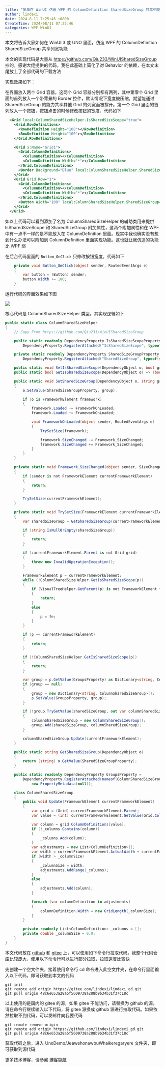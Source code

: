 ```yaml
---
title: "简单在 WinUI 仿造 WPF 的 ColumnDefinition SharedSizeGroup 共享列宽功能"
author: lindexi
date: 2024-8-11 7:25:46 +0800
CreateTime: 2024/08/11 07:25:46
categories: WPF WinUI
---
```


本文将告诉大家如何在 WinUI 3 或 UNO 里面，仿造 WPF 的 ColumnDefinition SharedSizeGroup 共享列宽功能

<!--more-->


<!-- CreateTime:2024/08/11 07:25:46 -->

<!-- 发布 -->
<!-- 博客 -->

本文的实现代码是大量从 <https://github.com/Qiu233/WinUISharedSizeGroup> 抄的，感谢大佬提供的代码。我在此基础上简化了对 Behavior 的依赖，在本文末尾放上了全部代码的下载方法

实现效果如下：

在界面放入两个 Grid 容器，这两个 Grid 容器分别都有两列，其中第零个 Grid 里面的首列放入一个带背景的 Border 控件，默认情况下宽度被压缩，期望能通过 SharedSizeGroup 的能力共享其他 Grid 的列宽而被撑开。第一个 Grid 里面的首列放入一个按钮，按钮点击的时候修改按钮的宽度，代码如下

```xml
  <Grid local:ColumnSharedSizeHelper.IsSharedSizeScope="true">
    <Grid.RowDefinitions>
      <RowDefinition Height="100"></RowDefinition>
      <RowDefinition Height="100"></RowDefinition>
    </Grid.RowDefinitions>

    <Grid x:Name="Grid1">
      <Grid.ColumnDefinitions>
        <ColumnDefinition></ColumnDefinition>
        <ColumnDefinition Width="*"></ColumnDefinition>
      </Grid.ColumnDefinitions>
      <Border Background="Blue" local:ColumnSharedSizeHelper.SharedSizeGroup="S1"></Border>
    </Grid>
    <Grid Grid.Row="1">
      <Grid.ColumnDefinitions>
        <ColumnDefinition></ColumnDefinition>
        <ColumnDefinition Width="*"></ColumnDefinition>
      </Grid.ColumnDefinitions>
      <Button Width="100" local:ColumnSharedSizeHelper.SharedSizeGroup="S1" Click="Button_OnClick"/>
    </Grid>
  </Grid>
```

如以上代码可以看到添加了名为 ColumnSharedSizeHelper 的辅助类用来提供 IsSharedSizeScope 和 SharedSizeGroup 附加属性，这两个附加属性和在 WPF 中有一点不一样的是不能放入在 ColumnDefinition 里面。现实中我也确实没有想到什么办法可以附加到 ColumnDefinition 里面实现功能。这也就让我仿造的功能比 WPF 弱

在后台代码里面的 `Button_OnClick` 只修改按钮宽度，代码如下

```csharp
    private void Button_OnClick(object sender, RoutedEventArgs e)
    {
        var button = (Button) sender;
        button.Width += 100;
    }
```

运行代码的界面效果如下图

<!-- ![](image/简单在 WinUI 仿造 WPF 的 ColumnDefinition SharedSizeGroup 共享列宽功能/简单在 WinUI 仿造 WPF 的 ColumnDefinition SharedSizeGroup 共享列宽功能0.gif) -->
![](http://cdn.lindexi.site/lindexi%2F%25E7%25AE%2580%25E5%258D%2595%25E5%259C%25A8%2520WinUI%2520%25E4%25BB%25BF%25E9%2580%25A0%2520WPF%2520%25E7%259A%2584%2520ColumnDefinition%2520SharedSizeGroup%2520%25E5%2585%25B1%25E4%25BA%25AB%25E5%2588%2597%25E5%25AE%25BD%25E5%258A%259F%25E8%2583%25BD0.gif)

核心代码是 ColumnSharedSizeHelper 类型，其实现逻辑如下

```csharp
public static class ColumnSharedSizeHelper
{
    // Copy From https://github.com/Qiu233/WinUISharedSizeGroup

    public static readonly DependencyProperty IsSharedSizeScopeProperty =
        DependencyProperty.RegisterAttached("IsSharedSizeScope", typeof(bool), typeof(UIElement), new PropertyMetadata(false));

    private static readonly DependencyProperty SharedSizeGroupProperty =
        DependencyProperty.RegisterAttached("SharedSizeGroup", typeof(string), typeof(UIElement), new PropertyMetadata(null));

    public static void SetIsSharedSizeScope(DependencyObject o, bool group) => o.SetValue(IsSharedSizeScopeProperty, group);
    public static bool GetIsSharedSizeScope(DependencyObject o) => (bool) o.GetValue(IsSharedSizeScopeProperty);

    public static void SetSharedSizeGroup(DependencyObject o, string group)
    {
        o.SetValue(SharedSizeGroupProperty, group);

        if (o is FrameworkElement framework)
        {
            framework.Loaded -= FrameworkOnLoaded;
            framework.Loaded += FrameworkOnLoaded;

            void FrameworkOnLoaded(object sender, RoutedEventArgs e)
            {
                TrySetSize(framework);

                framework.SizeChanged -= Framework_SizeChanged;
                framework.SizeChanged += Framework_SizeChanged;
            }
        }
    }

    private static void Framework_SizeChanged(object sender, SizeChangedEventArgs args)
    {
        if (sender is not FrameworkElement currentFrameworkElement)
        {
            return;
        }

        TrySetSize(currentFrameworkElement);
    }

    private static void TrySetSize(FrameworkElement currentFrameworkElement)
    {
        var sharedSizeGroup = GetSharedSizeGroup(currentFrameworkElement);

        if (string.IsNullOrEmpty(sharedSizeGroup))
        {
            return;
        }

        if (currentFrameworkElement.Parent is not Grid grid)
        {
            throw new InvalidOperationException();
        }

        FrameworkElement p = currentFrameworkElement;
        while (!ColumnSharedSizeHelper.GetIsSharedSizeScope(p))
        {
            if (VisualTreeHelper.GetParent(p) is not FrameworkElement fe)
            {
                return;
            }
            else
            {
                p = fe;
            }
        }

        if (p == currentFrameworkElement)
        {
            return;
        }

        if (!ColumnSharedSizeHelper.GetIsSharedSizeScope(p))
        {
            return;
        }

        var group = p.GetValue(GroupsProperty) as Dictionary<string, ColumnSharedSizeGroup>;
        if (group == null)
        {
            group = new Dictionary<string, ColumnSharedSizeGroup>();
            p.SetValue(GroupsProperty, group);
        }

        if (!group.TryGetValue(sharedSizeGroup, out var columnSharedSizeGroup))
        {
            columnSharedSizeGroup = new ColumnSharedSizeGroup();
            group.Add(sharedSizeGroup, columnSharedSizeGroup);
        }

        columnSharedSizeGroup.Update(currentFrameworkElement);
    }

    public static string GetSharedSizeGroup(DependencyObject o)
    {
        return (string) o.GetValue(SharedSizeGroupProperty);
    }

    public static readonly DependencyProperty GroupsProperty =
        DependencyProperty.RegisterAttached(nameof(ColumnSharedSizeGroup), typeof(Dictionary<string, ColumnSharedSizeGroup>), typeof(UIElement),
            new PropertyMetadata(null));

    class ColumnSharedSizeGroup
    {
        public void Update(FrameworkElement currentFrameworkElement)
        {
            var grid = (Grid) currentFrameworkElement.Parent;
            var value = (int) currentFrameworkElement.GetValue(Grid.ColumnProperty);

            var column = grid.ColumnDefinitions[value];
            if (!_columns.Contains(column))
            {
                _columns.Add(column);
            }
            var adjustments = new List<ColumnDefinition>();
            var width = currentFrameworkElement.ActualWidth + currentFrameworkElement.Margin.Left + currentFrameworkElement.Margin.Right;
            if (width > _columnSize)
            {
                _columnSize = width;
                adjustments.AddRange(_columns);
            }
            else
            {
                adjustments.Add(column);
            }

            foreach (var columnDefinition in adjustments)
            {
                columnDefinition.Width = new GridLength(_columnSize);
            }
        }

        private readonly List<ColumnDefinition> _columns = [];
        private double _columnSize = 0.0;
    }
}
```

本文代码放在 [github](https://github.com/lindexi/lindexi_gd/tree/48c6e653a28a5f5609738a288b9b34b31f37c18c/UnoDemo/JeawehonawbuWhaikeregaryere) 和 [gitee](https://gitee.com/lindexi/lindexi_gd/tree/48c6e653a28a5f5609738a288b9b34b31f37c18c/UnoDemo/JeawehonawbuWhaikeregaryere) 上，可以使用如下命令行拉取代码。我整个代码仓库比较庞大，使用以下命令行可以进行部分拉取，拉取速度比较快

先创建一个空文件夹，接着使用命令行 cd 命令进入此空文件夹，在命令行里面输入以下代码，即可获取到本文的代码

```
git init
git remote add origin https://gitee.com/lindexi/lindexi_gd.git
git pull origin 48c6e653a28a5f5609738a288b9b34b31f37c18c
```

以上使用的是国内的 gitee 的源，如果 gitee 不能访问，请替换为 github 的源。请在命令行继续输入以下代码，将 gitee 源换成 github 源进行拉取代码。如果依然拉取不到代码，可以发邮件向我要代码

```
git remote remove origin
git remote add origin https://github.com/lindexi/lindexi_gd.git
git pull origin 48c6e653a28a5f5609738a288b9b34b31f37c18c
```

获取代码之后，进入 UnoDemo/JeawehonawbuWhaikeregaryere 文件夹，即可获取到源代码

更多技术博客，请参阅 [博客导航](https://blog.lindexi.com/post/%E5%8D%9A%E5%AE%A2%E5%AF%BC%E8%88%AA.html )


